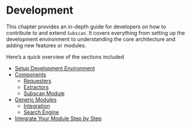 # Development

This chapter provides an in-depth guide for developers on how to contribute to and extend `Subscan`. It covers everything from setting up the development environment to understanding the core architecture and adding new features or modules.

Here’s a quick overview of the sections included

- [Setup Development Environment](environment.md)
- [Components](components/index.html)
  - [Requesters](components/requesters.md)
  - [Extractors](components/extractors.md)
  - [Subscan Module](components/module.md)
- [Generic Modules](generics/index.html)
  - [Integration](generics/integration.md)
  - [Search Engine](generics/engine.md)
- [Integrate Your Module Step by Step](/development/integration.md)
